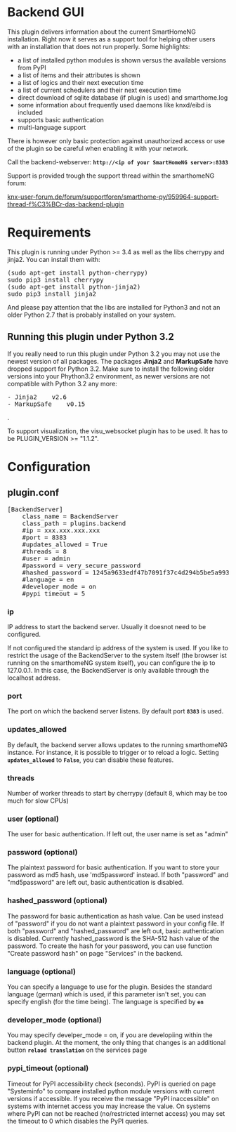 # Backend GUI

This plugin delivers information about the current SmartHomeNG installation. Right now it serves as a support tool for helping other users with an installation that does not run properly. Some highlights:

* a list of installed python modules is shown versus the available versions from PyPI
* a list of items and their attributes is shown
* a list of logics and their next execution time
* a list of current schedulers and their next execution time
* direct download of sqlite database (if plugin is used) and smarthome.log
* some information about frequently used daemons like knxd/eibd is included
* supports basic authentication
* multi-language support

There is however only basic protection against unauthorized access or use of the plugin so be careful when enabling it with your network.

Call the backend-webserver: **```http://<ip of your SmartHomeNG server>:8383```**

Support is provided trough the support thread within the smarthomeNG forum: 

[knx-user-forum.de/forum/supportforen/smarthome-py/959964-support-thread-f%C3%BCr-das-backend-plugin](https://knx-user-forum.de/forum/supportforen/smarthome-py/959964-support-thread-für-das-backend-plugin)


# Requirements
This plugin is running under Python >= 3.4 as well as the libs cherrypy and jinja2. You can install them with:
<pre>
(sudo apt-get install python-cherrypy)
sudo pip3 install cherrypy
(sudo apt-get install python-jinja2)
sudo pip3 install jinja2
</pre>
And please pay attention that the libs are installed for Python3 and not an older Python 2.7 that is probably installed on your system.

## Running this plugin under Python 3.2
If you really need to run this plugin under Python 3.2 you may not use the newest version of all packages. The packages **Jinja2** and **MarkupSafe** have dropped support for Python 3.2. Make sure to install the following older versions into your Phython3.2 environment, as newer versions are not compatible with Python 3.2 any more:

<pre>
- Jinja2	v2.6
- MarkupSafe	v0.15
</pre>

.

To support visualization, the visu_websocket plugin has to be used. It has to be PLUGIN_VERSION >= "1.1.2".


# Configuration

## plugin.conf
<pre>
[BackendServer]
	class_name = BackendServer
	class_path = plugins.backend
	#ip = xxx.xxx.xxx.xxx
	#port = 8383
	#updates_allowed = True
	#threads = 8
	#user = admin
	#password = very_secure_password
	#hashed_password = 1245a9633edf47b7091f37c4d294b5be5a9936c81c5359b16d1c4833729965663f1943ef240959c53803fedef7ac19bd59c66ad7e7092d7dbf155ce45884607d
	#language = en
	#developer_mode = on
	#pypi_timeout = 5
</pre>

### ip
IP address to start the backend server. Usually it doesnot need to be configured.

If not configured the standard ip address of the system is used. If you like to restrict the usage of the BackendServer to the system itself (the browser ist running on the smarthomeNG system itself), you can configure the ip to 127.0.0.1. In this case, the BackendServer is only available through the localhost address.

### port
The port on which the backend server listens. By default port **`8383`** is used.

### updates_allowed

By default, the backend server allows updates to the running smarthomeNG instance. For instance, it is possible to trigger or to reload a logic. Setting **`updates_allowed`** to **`False`**, you can disable these features.

###  threads

Number of worker threads to start by cherrypy (default 8, which may be too much for slow CPUs)

### user (optional)
The user for basic authentication. If left out, the user name is set as "admin"

### password (optional)
The plaintext password for basic authentication. If you want to store your password as md5 hash, use 'md5password' instead. If both "password" and "md5password" are left out, basic authentication is disabled.

### hashed_password (optional)
The password for basic authentication as hash value. Can be used instead of "password" if you do not want a plaintext password in your config file. If both "password" and "hashed_password" are left out, basic authentication is disabled. Currently hashed_password is the SHA-512 hash value of the password. To create the hash for your password, you can use function "Create password hash" on page "Services" in the backend.

### language (optional)
You can specify a language to use for the plugin. Besides the standard language (german) which is used, if this parameter isn't set, you can specify english (for the time being). The language is specified by  **`en`**

### developer_mode (optional)
You may specify develper_mode = on, if you are developiing within the backend plugin. At the moment, the only thing that changes is an additional button **``relaod translation``** on the services page

### pypi_timeout (optional)
Timeout for PyPI accessibility check (seconds). PyPI is queried on page "Systeminfo" to compare installed python module versions with current versions if accessible. If you receive the message "PyPI inaccessible" on systems with internet access you may increase the value. On systems where PyPI can not be reached (no/restricted internet access) you may set the timeout to 0 which disables the PyPI queries.
